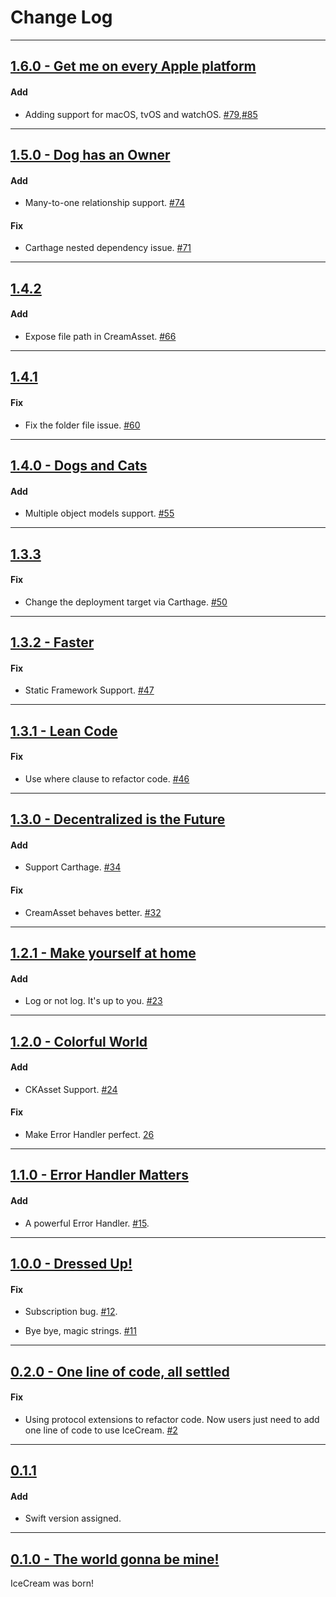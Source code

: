 # Change Log

-----
## [1.6.0 - Get me on every Apple platform](https://github.com/caiyue1993/IceCream/releases/tag/1.6.0)

#### Add

* Adding support for macOS, tvOS and watchOS. [#79](https://github.com/caiyue1993/IceCream/pull/79),[#85](https://github.com/caiyue1993/IceCream/pull/85)

-----
## [1.5.0 - Dog has an Owner](https://github.com/caiyue1993/IceCream/releases/tag/1.5.0)

#### Add

* Many-to-one relationship support. [#74](https://github.com/caiyue1993/IceCream/pull/74)

#### Fix

* Carthage nested dependency issue. [#71](https://github.com/caiyue1993/IceCream/pull/71)

-----
## [1.4.2](https://github.com/caiyue1993/IceCream/releases/tag/1.4.2)

#### Add

* Expose file path in CreamAsset. [#66](https://github.com/caiyue1993/IceCream/pull/66) 

-----
## [1.4.1](https://github.com/caiyue1993/IceCream/releases/tag/1.4.1)

#### Fix

* Fix the folder file issue. [#60](https://github.com/caiyue1993/IceCream/pull/60) 

-----
## [1.4.0 - Dogs and Cats](https://github.com/caiyue1993/IceCream/releases/tag/1.4.0)

#### Add

* Multiple object models support. [#55](https://github.com/caiyue1993/IceCream/pull/55) 

-----
## [1.3.3](https://github.com/caiyue1993/IceCream/releases/tag/1.3.3)

#### Fix 

* Change the deployment target via Carthage. [#50](https://github.com/caiyue1993/IceCream/pull/50) 

-----
## [1.3.2 - Faster](https://github.com/caiyue1993/IceCream/releases/tag/1.3.2)

#### Fix 

* Static Framework Support. [#47](https://github.com/caiyue1993/IceCream/pull/47) 

-----
## [1.3.1 - Lean Code](https://github.com/caiyue1993/IceCream/releases/tag/1.3.1)

#### Fix 

* Use where clause to refactor code. [#46](https://github.com/caiyue1993/IceCream/pull/46) 

-----
## [1.3.0 - Decentralized is the Future](https://github.com/caiyue1993/IceCream/releases/tag/1.3.0)

#### Add

* Support Carthage. [#34](https://github.com/caiyue1993/IceCream/pull/34)

#### Fix 

* CreamAsset behaves better. [#32](https://github.com/caiyue1993/IceCream/pull/32) 

-----
## [1.2.1 - Make yourself at home](https://github.com/caiyue1993/IceCream/releases/tag/1.2.1)

#### Add

* Log or not log. It's up to you. [#23](https://github.com/caiyue1993/IceCream/issues/23)

-----
## [1.2.0 - Colorful World](https://github.com/caiyue1993/IceCream/releases/tag/1.2.0)

#### Add

* CKAsset Support. [#24](https://github.com/caiyue1993/IceCream/pull/24)

#### Fix

* Make Error Handler perfect. [26](https://github.com/caiyue1993/IceCream/pull/26) 

-----

## [1.1.0 - Error Handler Matters](https://github.com/caiyue1993/IceCream/releases/tag/1.1.0)

#### Add

* A powerful Error Handler. [#15](https://github.com/caiyue1993/IceCream/pull/15).

-----

## [1.0.0 - Dressed Up!](https://github.com/caiyue1993/IceCream/releases/tag/1.0.0)

#### Fix

* Subscription bug. [#12](https://github.com/caiyue1993/IceCream/pull/12).

* Bye bye, magic strings. [#11](https://github.com/caiyue1993/IceCream/pull/11)

---

## [0.2.0 - One line of code, all settled](https://github.com/caiyue1993/IceCream/releases/tag/0.2.0)

#### Fix

* Using protocol extensions to refactor code. Now users just need to add one line of code to use IceCream. [#2](https://github.com/caiyue1993/IceCream/issues/2)

---

## [0.1.1](https://github.com/caiyue1993/IceCream/releases/tag/0.1.1)

#### Add

* Swift version assigned.

---

## [0.1.0 - The world gonna be mine!](https://github.com/caiyue1993/IceCream/releases/tag/0.1.0)

IceCream was born!
